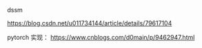 dssm

https://blog.csdn.net/u011734144/article/details/79617104

pytorch 实现： https://www.cnblogs.com/d0main/p/9462947.html

